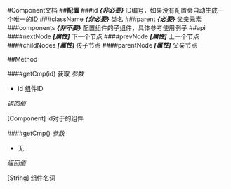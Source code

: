 #Component文档
##**配置**
###id
***{非必要}*** ID编号，如果没有配置会自动生成一个唯一的ID
###className
***{非必要}*** 类名
###parent
***{必要}*** 父亲元素
###components
***{非不要}*** 配置组件的子组件，具体参考使用例子
##api
####nextNode
***[属性]*** 下一个节点
####prevNode
***[属性]*** 上一个节点
####childNodes
***[属性]*** 孩子节点
####parentNode
***[属性]*** 父亲节点

##Method

####getCmp(id)
获取
*参数*

+ id 组件ID

*返回值*  

[Component] id对于的组件

####getCmp()
*参数*

+ 无

*返回值*  

[String] 组件名词

